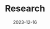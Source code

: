 ---
title: Research
date: 2023-12-16
type: landing

sections:
  # - block: hero
  #   content:
  #     title: |
  #       Wowchemy
  #       Research Group
  #     image:
  #       filename: welcome.jpg
  #     text: |
  #       <br>
        
  #       The **Wowchemy Research Group** has been a center of excellence for Artificial Intelligence research, teaching, and practice since its founding in 2016.
  
  - block: hero
    content:
      title: What is VAR
      image:
        filename: WhatisVAR-Copilot.jpg
      text: |
        <br>
        See copilot's answer.
    design:
      columns: '1'
      background:
        image: 
          filename: WhatisVAR-Copilot.jpg
          filters:
            brightness: 1
          parallax: false
          position: center
          size: cover
          text_color_light: true
      spacing:
        padding: ['20px', '0', '20px', '0']
      # css_class: fullscreen

  - block: collection
    content:
      title: Brain-Machine Fusion
      subtitle: From brain-in-the-loop to brain-out-of-the-loop
      text:
      count: 5
      filters:
        author: ''
        category: ''
        exclude_featured: false
        publication_type: ''
        tag: ''
      offset: 0
      order: desc
      page_type: highlights-fusion
    design:
      view: compact
      columns: '1'
  
  - block: collection
    content:
      title: Computer Vision
      subtitle: 
      text:
      count: 5
      filters:
        author: ''
        category: ''
        exclude_featured: false
        publication_type: ''
        tag: ''
      offset: 0
      order: desc
      page_type: highlights-cv
    design:
      view: compact
      columns: '1'

  - block: collection
    content:
      title: Medical Image Analysis
      subtitle: 
      text:
      count: 5
      filters:
        author: ''
        category: ''
        exclude_featured: false
        publication_type: ''
        tag: ''
      offset: 0
      order: desc
      page_type: highlights-mia
    design:
      view: compact
      columns: '1'

  # - block: markdown
  #   content:
  #     title: Brain-Machine Fusion
  #     subtitle: From brain-in-the-loop to brain-out-of-the-loop
  #     text: abstract here
  #     url: ../highlights/
  #   design:
  #     columns: '1'
  #     background:
  #       image: 
  #         filename: AI_Eye.jpg
  #         filters:
  #           brightness: 1
  #         parallax: false
  #         position: center
  #         size: cover
  #         text_color_light: true
  #     spacing:
  #       padding: ['20px', '0', '20px', '0']
  #     css_class: fullscreen
  
  # - block: markdown
  #   content:
  #     title: Brain-Machine Fusion
  #     subtitle: From brain-in-the-loop to brain-out-of-the-loop
  #     text: |
  #       {{% cta cta_link="./highlights-fusion.html" cta_text="Research Highlights →" %}}
  #   design:
  #     columns: '1'
---